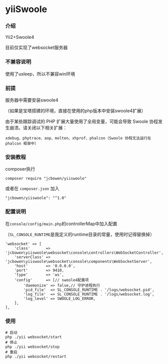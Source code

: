 # yiiSwoole

### 介绍
Yii2+Swoole4

目前仅实现了websocket服务器

### 不兼容说明
使用了usleep，所以不兼容win环境

### 前提
服务器中需要安装swoole4

（如果是宝塔搭建的环境，直接在使用的php版本中安装swoole4扩展）

由于某些跟踪调试的 PHP 扩展大量使用了全局变量，可能会导致 Swoole 协程发生崩溃。请关闭以下相关扩展： 
```  
xdebug、phptrace、aop、molten、xhprof、phalcon（Swoole 协程无法运行在 phalcon 框架中）
```

### 安装教程
composer执行

```
composer require "jcbowen/yiiswoole"
```

或者在 `composer.json` 加入

```
"jcbowen/yiiswoole": "^1.0"
```

### 配置说明
在`console/config/main.php`的controllerMap中加入配置

（`SL_CONSOLE_RUNTIME`是我定义的runtime目录的常量，使用时记得替换掉）

```
'websocket' => [
    'class'       => 'jcbowen\yiiswoole\websocket\console\controllers\WebSocketController',
    'serverClass' => 'jcbowen\yiiswoole\websocket\console\components\WebSocketServer',
    'host'        => '0.0.0.0',
    'port'        => 9410,
    'type'        => 'ws',
    'config'      => [// swoole4配置项
        'daemonize' => false,// 守护进程执行
        'pid_file'  => SL_CONSOLE_RUNTIME . '/logs/websocket.pid',
        'log_file'  => SL_CONSOLE_RUNTIME . '/logs/websocket.log',
        'log_level' => SWOOLE_LOG_ERROR,
    ],
],
```

### 使用
```
# 启动 
php ./yii websocket/start
# 停止 
php ./yii websocket/stop
# 重启 
php ./yii websocket/restart
```